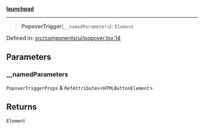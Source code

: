 [**launchpad**](index.md)

***

> **PopoverTrigger**(`__namedParameters`): `Element`

Defined in: [src/components/ui/popover.tsx:14](https://github.com/victorbratov/launchpad/blob/76a3946e066bd4867b4d8959b0de6dc2965f2137/src/components/ui/popover.tsx#L14)

## Parameters

### \_\_namedParameters

`PopoverTriggerProps` & `RefAttributes`\<`HTMLButtonElement`\>

## Returns

`Element`
